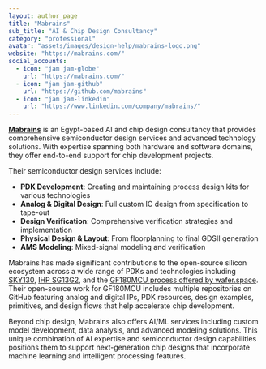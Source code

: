 ```yaml
---
layout: author_page
title: "Mabrains"
sub_title: "AI & Chip Design Consultancy"
category: "professional"
avatar: "assets/images/design-help/mabrains-logo.png"
website: "https://mabrains.com/"
social_accounts:
  - icon: "jam jam-globe"
    url: "https://mabrains.com/"
  - icon: "jam jam-github"
    url: "https://github.com/mabrains"
  - icon: "jam jam-linkedin"
    url: "https://www.linkedin.com/company/mabrains/"
---
```


**[Mabrains](https://mabrains.com/)** is an Egypt-based AI and chip design consultancy that provides comprehensive semiconductor design services and advanced technology solutions. With expertise spanning both hardware and software domains, they offer end-to-end support for chip development projects.

Their semiconductor design services include:

- **PDK Development**: Creating and maintaining process design kits for various technologies
- **Analog & Digital Design**: Full custom IC design from specification to tape-out
- **Design Verification**: Comprehensive verification strategies and implementation
- **Physical Design & Layout**: From floorplanning to final GDSII generation
- **AMS Modeling**: Mixed-signal modeling and verification

Mabrains has made significant contributions to the open-source silicon ecosystem across a wide range of PDKs and technologies including [SKY130](https://github.com/google/skywater-pdk), [IHP SG13G2](https://github.com/IHP-GmbH/IHP-Open-PDK), and the [GF180MCU process offered by wafer.space](https://gf180mcu-pdk.readthedocs.io/). Their open-source work for GF180MCU includes multiple repositories on GitHub featuring analog and digital IPs, PDK resources, design examples, primitives, and design flows that help accelerate chip development.

Beyond chip design, Mabrains also offers AI/ML services including custom model development, data analysis, and advanced modeling solutions. This unique combination of AI expertise and semiconductor design capabilities positions them to support next-generation chip designs that incorporate machine learning and intelligent processing features.